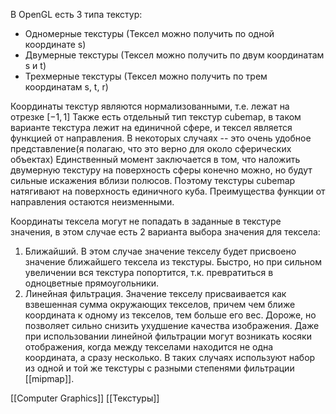 В OpenGL есть 3 типа текстур:
- Одномерные текстуры (Тексел можно получить по одной координате s)
- Двумерные текстуры (Тексел можно получить по двум координатам s и t)
- Трехмерные текстуры (Тексел можно получить по трем координатам s, t, r)

Координаты текстур являются нормализованными, т.е. лежат на отрезке $[-1, 1]$
Также есть отдельный тип текстур cubemap, в таком варианте текстура лежит на единичной сфере, и тексел является функцией от направления. В некоторых случаях -- это очень удобное представление(я полагаю, что это верно для около сферических объектах)
Единственный момент заключается в том, что наложить двумерную текстуру на поверхность сферы конечно можно, но будут сильные искажения вблизи полюсов. Поэтому текстуры cubemap натягивают на поверхность единичного куба. Преимущества функции от направления остаются неизменными.

Координаты тексела могут не попадать в заданные в текстуре значения, в этом случае есть 2 варианта выбора значения для тексела:
1. Ближайший. В этом случае значение текселу будет присвоено значение ближайшего тексела из текстуры. Быстро, но при сильном увеличении вся текстура попортится, т.к. превратиться в одноцветные прямоугольники.
2. Линейная фильтрация. Значение текселу присваивается как взвешенная сумма окружающих текселов, причем чем ближе координата к одному из текселов, тем больше его вес. Дороже, но позволяет сильно снизить ухудшение качества изображения.
Даже при использовании линейной фильтрации могут возникать косяки отображения, когда между текселами находится не одна координата, а сразу несколько. В таких случаях используют набор из одной и той же текстуры с разными степенями фильтрации [[mipmap]]. 


[[Computer Graphics]] [[Текстуры]]